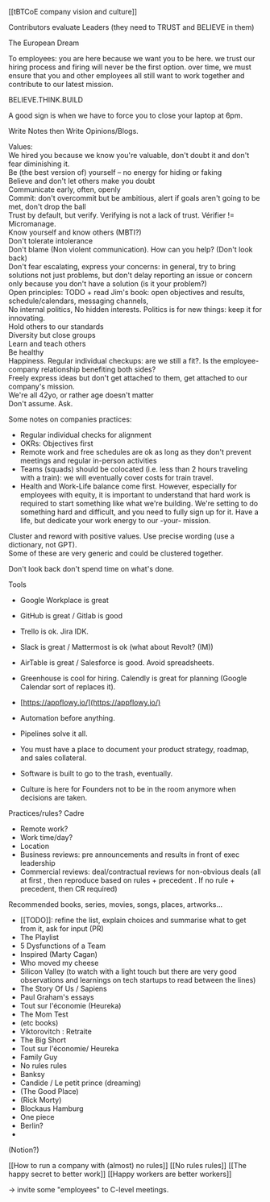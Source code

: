 [[tBTCoE company vision and culture]]

Contributors evaluate Leaders (they need to TRUST and BELIEVE in them)

The European Dream



To employees: you are here because we want you to be here. we trust our hiring process and firing will never be the first option. over time, we must ensure that you and other employees all still want to work together and contribute to our latest mission.  
  
BELIEVE.THINK.BUILD  
  
  
A good sign is when we have to force you to close your laptop at 6pm.  
  
Write Notes then Write Opinions/Blogs.  
  
  
Values:  
We hired you because we know you're valuable, don't doubt it and don't fear diminishing it.  
Be (the best version of) yourself – no energy for hiding or faking  
Believe and don't let others make you doubt  
Communicate early, often, openly  
Commit: don't overcommit but be ambitious, alert if goals aren't going to be met, don't drop the ball  
Trust by default, but verify. Verifying is not a lack of trust. Vérifier != Micromanage.  
Know yourself and know others (MBTI?)  
Don't tolerate intolerance  
Don't blame (Non violent communication). How can you help? (Don't look back)  
Don't fear escalating, express your concerns: in general, try to bring solutions not just problems, but don't delay reporting an issue or concern only because you don't have a solution (is it your problem?)  
Open principles: TODO + read Jim's book: open objectives and results, schedule/calendars, messaging channels,  
No internal politics, No hidden interests. Politics is for new things: keep it for innovating.  
Hold others to our standards  
Diversity but close groups  
Learn and teach others  
Be healthy  
Happiness. Regular individual checkups: are we still a fit?. Is the employee-company relationship benefiting both sides?  
Freely express ideas but don't get attached to them, get attached to our company's mission.  
We're all 42yo, or rather age doesn't matter  
Don't assume. Ask.  
  
  
  
Some notes on companies practices:  
- Regular individual checks for alignment  
- OKRs: Objectives first  
- Remote work and free schedules are ok as long as they don't prevent meetings and regular in-person activities  
- Teams (squads) should be colocated (i.e. less than 2 hours traveling with a train): we will eventually cover costs for train travel.  
- Health and Work-Life balance come first. However, especially for employees with equity, it is important to understand that hard work is required to start something like what we're building. We're setting to do something hard and difficult, and you need to fully sign up for it. Have a life, but dedicate your work energy to our -your- mission.  
  
Cluster and reword with positive values. Use precise wording (use a dictionary, not GPT).  
Some of these are very generic and could be clustered together.  
  
  
Don't look back don't spend time on what's done.  
  
Tools  
- Google Workplace is great  
- GitHub is great / Gitlab is good  
- Trello is ok. Jira IDK.  
- Slack is great / Mattermost is ok (what about Revolt? (IM))  
- AirTable is great / Salesforce is good. Avoid spreadsheets.  
- Greenhouse is cool for hiring. Calendly is great for planning (Google Calendar sort of replaces it).  
- [https://appflowy.io/](https://appflowy.io/)  
  
- Automation before anything.  
- Pipelines solve it all.  
- You must have a place to document your product strategy, roadmap, and sales collateral.  
- Software is built to go to the trash, eventually.  
- Culture is here for Founders not to be in the room anymore when decisions are taken.  
  
Practices/rules? Cadre  
- Remote work?  
- Work time/day?  
- Location  
- Business reviews: pre announcements and results in front of exec leadership  
- Commercial reviews: deal/contractual reviews for non-obvious deals (all at first , then reproduce based on rules + precedent . If no rule + precedent, then CR required)  
  
Recommended books, series, movies, songs, places, artworks...
- [[TODO]]: refine the list, explain choices and summarise what to get from it, ask for input (PR)
- The Playlist  
- 5 Dysfunctions of a Team
- Inspired (Marty Cagan)
- Who moved my cheese
- Silicon Valley (to watch with a light touch but there are very good observations and learnings on tech startups to read between the lines)
- The Story Of Us / Sapiens
- Paul Graham's essays  
- Tout sur l'économie (Heureka)  
- The Mom Test  
- (etc books)  
- Viktorovitch : Retraite  
- The Big Short  
- Tout sur l'économie/ Heureka  
- Family Guy  
- No rules rules  
- Banksy  
- Candide / Le petit prince (dreaming)  
- (The Good Place)  
- (Rick Morty)  
- Blockaus Hamburg  
- One piece
- Berlin?
- 
  
  
(Notion?)



[[How to run a company with (almost) no rules]]
[[No rules rules]]
[[The happy secret to better work]]
[[Happy workers are better workers]]

-> invite some "employees" to C-level meetings.

